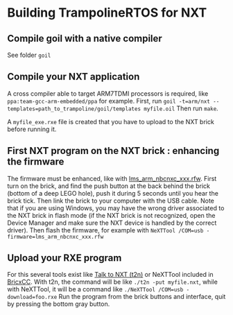 # Building TrampolineRTOS for NXT
## Compile goil with a native compiler
See folder `goil`

## Compile your NXT application
A cross compiler able to target ARM7TDMI processors is required, like `ppa:team-gcc-arm-embedded/ppa` for example.
First, run `goil -t=arm/nxt --templates=path_to_trampoline/goil/templates myfile.oil`
Then run `make`.

A `myfile_exe.rxe` file is created that you have to upload to the NXT brick before running it. 

## First NXT program on the NXT brick : enhancing the firmware
The firmware must be enhanced, like with [lms_arm_nbcnxc_xxx.rfw](http://bricxcc.sourceforge.net/test_releases/). First turn on the brick, and find the push button at the back behind the brick (bottom of a deep LEGO hole), push it during 5 seconds until you hear the brick tick. Then link the brick to your computer with the USB cable. Note that if you are using Windows, you may have the wrong driver associated to the NXT brick in flash mode (if the NXT brick is not recognized, open the Device Manager and make sure the NXT device is handled by the correct driver).
Then flash the firmware, for example with `NeXTTool /COM=usb -firmware=lms_arm_nbcnxc_xxx.rfw`

## Upload your RXE program
For this several tools exist like [Talk to NXT (t2n)](http://www-verimag.imag.fr/~raymond/edu/lego/t2n/) or NeXTTool included in [BricxCC](http://bricxcc.sourceforge.net). With t2n, the command will be like `./t2n -put myfile.nxt`, while with NeXTTool, it will be a command like `./NeXTTool /COM=usb -download=foo.rxe`
Run the program from the brick buttons and interface, quit by pressing the bottom gray button. 

